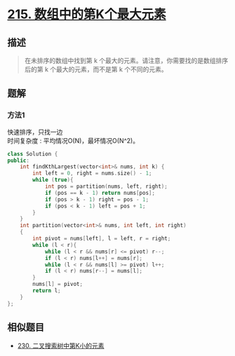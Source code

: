 # [215. 数组中的第K个最大元素](https://leetcode-cn.com/problems/kth-largest-element-in-an-array/)

## 描述

> 在未排序的数组中找到第 k 个最大的元素。请注意，你需要找的是数组排序后的第 k 个最大的元素，而不是第 k 个不同的元素。

## 题解

### 方法1

快速排序，只找一边\
时间复杂度 : 平均情况O(N)，最坏情况O(N^2)。

```c++
class Solution {
public:
    int findKthLargest(vector<int>& nums, int k) {
        int left = 0, right = nums.size() - 1;
        while (true){
            int pos = partition(nums, left, right);
            if (pos == k - 1) return nums[pos];
            if (pos > k - 1) right = pos - 1;
            if (pos < k - 1) left = pos + 1;
        }
    }
    int partition(vector<int>& nums, int left, int right)
    {
        int pivot = nums[left], l = left, r = right;
        while (l < r){
            while (l < r && nums[r] <= pivot) r--;
            if (l < r) nums[l++] = nums[r];
            while (l < r && nums[l] >= pivot) l++;
            if (l < r) nums[r--] = nums[l];
        }
        nums[l] = pivot;
        return l;
    }
};
```

## 相似题目
- [230. 二叉搜索树中第K小的元素](https://leetcode-cn.com/problems/kth-smallest-element-in-a-bst/)